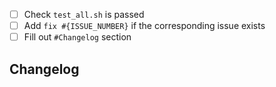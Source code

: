 <!--
Thank you for improving `Cameleon`!

Please fill out the checklist before opening the PR.
-->

- [ ] Check `test_all.sh` is passed
- [ ] Add `fix #{ISSUE_NUMBER}` if the corresponding issue exists
- [ ] Fill out `#Changelog` section

<!--
We collect a change log from a PR description, so please write a brief description about the change in the following `Changelog` section.
-->
## Changelog

